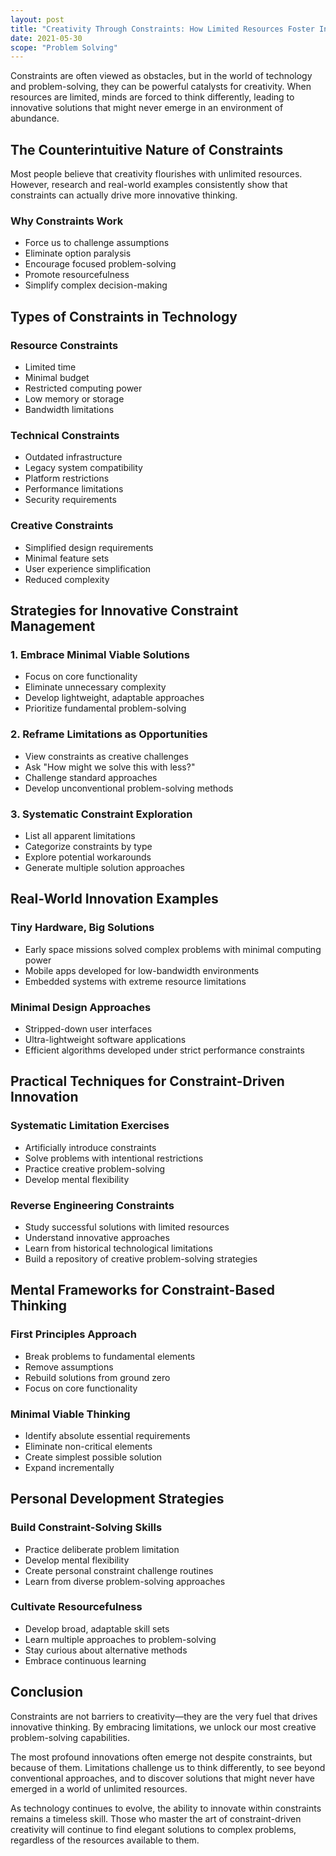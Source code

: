 ```yaml
---
layout: post
title: "Creativity Through Constraints: How Limited Resources Foster Innovation"
date: 2021-05-30
scope: "Problem Solving"
---
```


Constraints are often viewed as obstacles, but in the world of technology and problem-solving, they can be powerful catalysts for creativity. When resources are limited, minds are forced to think differently, leading to innovative solutions that might never emerge in an environment of abundance.

## The Counterintuitive Nature of Constraints

Most people believe that creativity flourishes with unlimited resources. However, research and real-world examples consistently show that constraints can actually drive more innovative thinking.

### Why Constraints Work

- Force us to challenge assumptions
- Eliminate option paralysis
- Encourage focused problem-solving
- Promote resourcefulness
- Simplify complex decision-making

## Types of Constraints in Technology

### Resource Constraints
- Limited time
- Minimal budget
- Restricted computing power
- Low memory or storage
- Bandwidth limitations

### Technical Constraints
- Outdated infrastructure
- Legacy system compatibility
- Platform restrictions
- Performance limitations
- Security requirements

### Creative Constraints
- Simplified design requirements
- Minimal feature sets
- User experience simplification
- Reduced complexity

## Strategies for Innovative Constraint Management

### 1. Embrace Minimal Viable Solutions

- Focus on core functionality
- Eliminate unnecessary complexity
- Develop lightweight, adaptable approaches
- Prioritize fundamental problem-solving

### 2. Reframe Limitations as Opportunities

- View constraints as creative challenges
- Ask "How might we solve this with less?"
- Challenge standard approaches
- Develop unconventional problem-solving methods

### 3. Systematic Constraint Exploration

- List all apparent limitations
- Categorize constraints by type
- Explore potential workarounds
- Generate multiple solution approaches

## Real-World Innovation Examples

### Tiny Hardware, Big Solutions
- Early space missions solved complex problems with minimal computing power
- Mobile apps developed for low-bandwidth environments
- Embedded systems with extreme resource limitations

### Minimal Design Approaches
- Stripped-down user interfaces
- Ultra-lightweight software applications
- Efficient algorithms developed under strict performance constraints

## Practical Techniques for Constraint-Driven Innovation

### Systematic Limitation Exercises
- Artificially introduce constraints
- Solve problems with intentional restrictions
- Practice creative problem-solving
- Develop mental flexibility

### Reverse Engineering Constraints
- Study successful solutions with limited resources
- Understand innovative approaches
- Learn from historical technological limitations
- Build a repository of creative problem-solving strategies

## Mental Frameworks for Constraint-Based Thinking

### First Principles Approach
- Break problems to fundamental elements
- Remove assumptions
- Rebuild solutions from ground zero
- Focus on core functionality

### Minimal Viable Thinking
- Identify absolute essential requirements
- Eliminate non-critical elements
- Create simplest possible solution
- Expand incrementally

## Personal Development Strategies

### Build Constraint-Solving Skills
- Practice deliberate problem limitation
- Develop mental flexibility
- Create personal constraint challenge routines
- Learn from diverse problem-solving approaches

### Cultivate Resourcefulness
- Develop broad, adaptable skill sets
- Learn multiple approaches to problem-solving
- Stay curious about alternative methods
- Embrace continuous learning

## Conclusion

Constraints are not barriers to creativity—they are the very fuel that drives innovative thinking. By embracing limitations, we unlock our most creative problem-solving capabilities.

The most profound innovations often emerge not despite constraints, but because of them. Limitations challenge us to think differently, to see beyond conventional approaches, and to discover solutions that might never have emerged in a world of unlimited resources.

As technology continues to evolve, the ability to innovate within constraints remains a timeless skill. Those who master the art of constraint-driven creativity will continue to find elegant solutions to complex problems, regardless of the resources available to them.